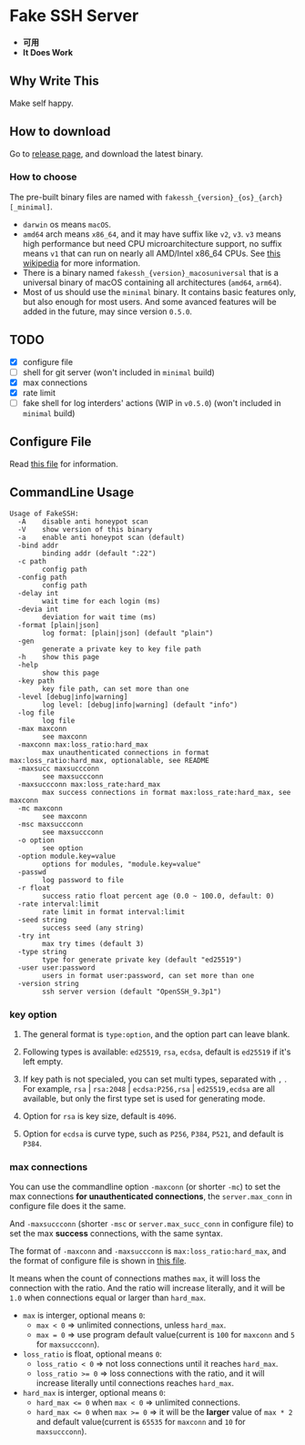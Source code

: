 # Fake SSH Server

* __可用__
* __It Does Work__

## Why Write This

Make self happy.

## How to download

Go to [release page](https://github.com/hugefiver/fakessh/releases/latest), and download the latest binary.

### How to choose

The pre-built binary files are named with `fakessh_{version}_{os}_{arch}[_minimal]`.

* `darwin` os means `macOS`.
* `amd64` arch means `x86_64`, and it may have suffix like `v2`, `v3`. `v3` means high performance but need CPU microarchitecture support, no suffix means `v1` that can run on nearly all AMD/Intel x86_64 CPUs. See [this wikipedia](https://en.wikipedia.org/wiki/X86-64#Microarchitecture_levels) for more information.
* There is a binary named `fakessh_{version}_macosuniversal` that is a universal binary of macOS containing all architectures (`amd64`, `arm64`).
* Most of us should use the `minimal` binary. It contains basic features only, but also enough for most users. And some avanced features will be added in the future, may since version `0.5.0`.

## TODO

* [x] configure file
* [ ] shell for git server (won't included in `minimal` build)
* [x] max connections
* [x] rate limit
* [ ] fake shell for log interders' actions (WIP in `v0.5.0`) (won't included in `minimal` build)

## Configure File

Read [this file](./conf/config.toml) for information.

## CommandLine Usage

```text
Usage of FakeSSH:
  -A    disable anti honeypot scan
  -V    show version of this binary
  -a    enable anti honeypot scan (default)
  -bind addr
        binding addr (default ":22")
  -c path
        config path
  -config path
        config path
  -delay int
        wait time for each login (ms)
  -devia int
        deviation for wait time (ms)
  -format [plain|json]
        log format: [plain|json] (default "plain")
  -gen
        generate a private key to key file path
  -h    show this page
  -help
        show this page
  -key path
        key file path, can set more than one
  -level [debug|info|warning]
        log level: [debug|info|warning] (default "info")
  -log file
        log file
  -max maxconn
        see maxconn
  -maxconn max:loss_ratio:hard_max
        max unauthenticated connections in format max:loss_ratio:hard_max, optionalable, see README
  -maxsucc maxsuccconn
        see maxsuccconn
  -maxsuccconn max:loss_rate:hard_max
        max success connections in format max:loss_rate:hard_max, see maxconn
  -mc maxconn
        see maxconn
  -msc maxsuccconn
        see maxsuccconn
  -o option
        see option
  -option module.key=value
        options for modules, "module.key=value"
  -passwd
        log password to file
  -r float
        success ratio float percent age (0.0 ~ 100.0, default: 0)
  -rate interval:limit
        rate limit in format interval:limit
  -seed string
        success seed (any string)
  -try int
        max try times (default 3)
  -type string
        type for generate private key (default "ed25519")
  -user user:password
        users in format user:password, can set more than one
  -version string
        ssh server version (default "OpenSSH_9.3p1")
```

### key option

1. The general format is `type:option`, and the option part can leave blank.

2. Following types is available: `ed25519`, `rsa`, `ecdsa`, default is `ed25519` if it's left empty.

3. If key path is not specialed, you can set multi types, separated with `,` . For example, `rsa` | `rsa:2048` | `ecdsa:P256,rsa` | `ed25519,ecdsa` are all available, but only the first type set is used for generating mode.

4. Option for `rsa` is key size, default is `4096`.

5. Option for `ecdsa` is curve type, such as `P256`, `P384`, `P521`, and default is `P384`.

### max connections

You can use the commandline option `-maxconn` (or shorter `-mc`) to set the max connections __for unauthenticated connections__, the `server.max_conn` in configure file does it the same.

And `-maxsuccconn` (shorter `-msc` or `server.max_succ_conn` in configure file) to set the max __success__ connections, with the same syntax.

The format of `-maxconn` and `-maxsuccconn` is `max:loss_ratio:hard_max`, and the format of configure file is shown in [this file](./conf/config.toml).

It means when the count of connections mathes `max`, it will loss the connection with the ratio. And the ratio will increase literally, and it will be `1.0` when connections equal or larger than `hard_max`.

* `max` is interger, optional means `0`:
  * `max < 0` => unlimited connections, unless `hard_max`.
  * `max = 0` => use program default value(current is `100` for `maxconn` and `5` for `maxsuccconn`).
* `loss_ratio` is float, optional means `0`:
  * `loss_ratio < 0` => not loss connections until it reaches `hard_max`.
  * `loss_ratio >= 0` => loss connections with the ratio, and it will increase literally until connections reaches `hard_max`.
* `hard_max` is interger, optional means `0`:
  * `hard_max <= 0` when `max < 0` => unlimited connections.
  * `hard_max <= 0` when `max >= 0` => it will be the __larger__ value of `max * 2` and default value(current is `65535` for `maxconn` and `10` for `maxsuccconn`).
